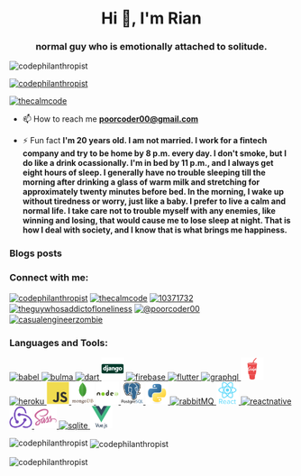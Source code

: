 <h1 align="center">Hi 👋, I'm Rian</h1>
<h3 align="center">normal guy who is emotionally attached to solitude.</h3>

<p align="left"> <img src="https://komarev.com/ghpvc/?username=codephilanthropist&label=Profile%20views&color=0e75b6&style=flat" alt="codephilanthropist" /> </p>

<p align="left"> <a href="https://github.com/ryo-ma/github-profile-trophy"><img src="https://github-profile-trophy.vercel.app/?username=codephilanthropist&row=2&column=4" alt="codephilanthropist" /></a> </p>

<p align="left"> <a href="https://twitter.com/thecalmcode" target="blank"><img src="https://img.shields.io/twitter/follow/thecalmcode?logo=twitter&style=for-the-badge" alt="thecalmcode" /></a> </p>



- 📫 How to reach me **poorcoder00@gmail.com**

- ⚡ Fun fact **I'm 20 years old. I am not married. I work for a fintech company and try to be home by 8 p.m. every day. I don't smoke, but I do like a drink ocassionally. I'm in bed by 11 p.m., and I always get eight hours of sleep. I generally have no trouble sleeping till the morning after drinking a glass of warm milk and stretching for approximately twenty minutes before bed. In the morning, I wake up without tiredness or worry, just like a baby. I prefer to live a calm and normal life. I take care not to trouble myself with any enemies, like winning and losing, that would cause me to lose sleep at night. That is how I deal with society, and I know that is what brings me happiness.**

### Blogs posts
<!-- BLOG-POST-LIST:START -->
<!-- BLOG-POST-LIST:END -->

<h3 align="left">Connect with me:</h3>
<p align="left">
<a href="https://dev.to/codephilanthropist" target="blank"><img align="center" src="https://cdn.jsdelivr.net/npm/simple-icons@3.0.1/icons/dev-dot-to.svg" alt="codephilanthropist" height="30" width="40" /></a>
<a href="https://twitter.com/thecalmcode" target="blank"><img align="center" src="https://raw.githubusercontent.com/rahuldkjain/github-profile-readme-generator/master/src/images/icons/Social/twitter.svg" alt="thecalmcode" height="30" width="40" /></a>
<a href="https://stackoverflow.com/users/10371732" target="blank"><img align="center" src="https://raw.githubusercontent.com/rahuldkjain/github-profile-readme-generator/master/src/images/icons/Social/stack-overflow.svg" alt="10371732" height="30" width="40" /></a>
<a href="https://fb.com/theguywhosaddictofloneliness" target="blank"><img align="center" src="https://raw.githubusercontent.com/rahuldkjain/github-profile-readme-generator/master/src/images/icons/Social/facebook.svg" alt="theguywhosaddictofloneliness" height="30" width="40" /></a>
<a href="https://medium.com/@poorcoder00" target="blank"><img align="center" src="https://raw.githubusercontent.com/rahuldkjain/github-profile-readme-generator/master/src/images/icons/Social/medium.svg" alt="@poorcoder00" height="30" width="40" /></a>
<a href="https://www.hackerearth.com/casualengineerzombie" target="blank"><img align="center" src="https://raw.githubusercontent.com/rahuldkjain/github-profile-readme-generator/master/src/images/icons/Social/hackerearth.svg" alt="casualengineerzombie" height="30" width="40" /></a>
</p>

<h3 align="left">Languages and Tools:</h3>
<p align="left"> <a href="https://babeljs.io/" target="_blank"> <img src="https://www.vectorlogo.zone/logos/babeljs/babeljs-icon.svg" alt="babel" width="40" height="40"/> </a> <a href="https://bulma.io/" target="_blank"> <img src="https://raw.githubusercontent.com/gilbarbara/logos/804dc257b59e144eaca5bc6ffd16949752c6f789/logos/bulma.svg" alt="bulma" width="40" height="40"/> </a> <a href="https://dart.dev" target="_blank"> <img src="https://www.vectorlogo.zone/logos/dartlang/dartlang-icon.svg" alt="dart" width="40" height="40"/> </a> <a href="https://www.djangoproject.com/" target="_blank"> <img src="https://raw.githubusercontent.com/devicons/devicon/master/icons/django/django-original.svg" alt="django" width="40" height="40"/> </a> <a href="https://firebase.google.com/" target="_blank"> <img src="https://www.vectorlogo.zone/logos/firebase/firebase-icon.svg" alt="firebase" width="40" height="40"/> </a> <a href="https://flutter.dev" target="_blank"> <img src="https://www.vectorlogo.zone/logos/flutterio/flutterio-icon.svg" alt="flutter" width="40" height="40"/> </a> <a href="https://graphql.org" target="_blank"> <img src="https://www.vectorlogo.zone/logos/graphql/graphql-icon.svg" alt="graphql" width="40" height="40"/> </a> <a href="https://gulpjs.com" target="_blank"> <img src="https://raw.githubusercontent.com/devicons/devicon/master/icons/gulp/gulp-plain.svg" alt="gulp" width="40" height="40"/> </a> <a href="https://heroku.com" target="_blank"> <img src="https://www.vectorlogo.zone/logos/heroku/heroku-icon.svg" alt="heroku" width="40" height="40"/> </a> <a href="https://developer.mozilla.org/en-US/docs/Web/JavaScript" target="_blank"> <img src="https://raw.githubusercontent.com/devicons/devicon/master/icons/javascript/javascript-original.svg" alt="javascript" width="40" height="40"/> </a> <a href="https://www.mongodb.com/" target="_blank"> <img src="https://raw.githubusercontent.com/devicons/devicon/master/icons/mongodb/mongodb-original-wordmark.svg" alt="mongodb" width="40" height="40"/> </a> <a href="https://nodejs.org" target="_blank"> <img src="https://raw.githubusercontent.com/devicons/devicon/master/icons/nodejs/nodejs-original-wordmark.svg" alt="nodejs" width="40" height="40"/> </a> <a href="https://www.postgresql.org" target="_blank"> <img src="https://raw.githubusercontent.com/devicons/devicon/master/icons/postgresql/postgresql-original-wordmark.svg" alt="postgresql" width="40" height="40"/> </a> <a href="https://www.python.org" target="_blank"> <img src="https://raw.githubusercontent.com/devicons/devicon/master/icons/python/python-original.svg" alt="python" width="40" height="40"/> </a> <a href="https://www.rabbitmq.com" target="_blank"> <img src="https://www.vectorlogo.zone/logos/rabbitmq/rabbitmq-icon.svg" alt="rabbitMQ" width="40" height="40"/> </a> <a href="https://reactjs.org/" target="_blank"> <img src="https://raw.githubusercontent.com/devicons/devicon/master/icons/react/react-original-wordmark.svg" alt="react" width="40" height="40"/> </a> <a href="https://reactnative.dev/" target="_blank"> <img src="https://reactnative.dev/img/header_logo.svg" alt="reactnative" width="40" height="40"/> </a> <a href="https://redux.js.org" target="_blank"> <img src="https://raw.githubusercontent.com/devicons/devicon/master/icons/redux/redux-original.svg" alt="redux" width="40" height="40"/> </a> <a href="https://sass-lang.com" target="_blank"> <img src="https://raw.githubusercontent.com/devicons/devicon/master/icons/sass/sass-original.svg" alt="sass" width="40" height="40"/> </a> <a href="https://www.sqlite.org/" target="_blank"> <img src="https://www.vectorlogo.zone/logos/sqlite/sqlite-icon.svg" alt="sqlite" width="40" height="40"/> </a> <a href="https://vuejs.org/" target="_blank"> <img src="https://raw.githubusercontent.com/devicons/devicon/master/icons/vuejs/vuejs-original-wordmark.svg" alt="vuejs" width="40" height="40"/> </a> </p>

<p><img align="left" src="https://github-readme-stats.vercel.app/api/top-langs?username=codephilanthropist&show_icons=true&locale=en&layout=compact" alt="codephilanthropist" /></p>

<p>&nbsp;<img align="center" src="https://github-readme-stats.vercel.app/api?username=codephilanthropist&show_icons=true&locale=en" alt="codephilanthropist" /></p>

<p><img align="center" src="https://github-readme-streak-stats.herokuapp.com/?user=codephilanthropist&" alt="codephilanthropist" /></p>

